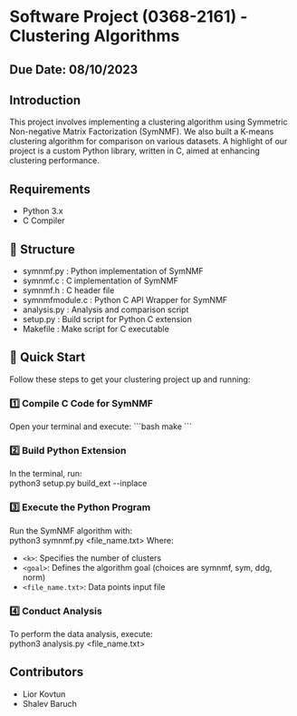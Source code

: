 # Software Project (0368-2161) - Clustering Algorithms
## Due Date: 08/10/2023

## Introduction
This project involves implementing a clustering algorithm using Symmetric Non-negative Matrix Factorization (SymNMF). We also built a K-means clustering algorithm for comparison on various datasets. A highlight of our project is a custom Python library, written in C, aimed at enhancing clustering performance.

## Requirements
- Python 3.x
- C Compiler

## 📂 Structure
- symnmf.py : Python implementation of SymNMF  
- symnmf.c : C implementation of SymNMF  
- symnmf.h : C header file  
- symnmfmodule.c : Python C API Wrapper for SymNMF  
- analysis.py : Analysis and comparison script  
- setup.py : Build script for Python C extension  
- Makefile : Make script for C executable  

## 🚀 Quick Start

Follow these steps to get your clustering project up and running:

### 1️⃣ Compile C Code for SymNMF
Open your terminal and execute:
\`\`\`bash
make
\`\`\`

### 2️⃣ Build Python Extension
In the terminal, run:  
python3 setup.py build_ext --inplace

### 3️⃣ Execute the Python Program
Run the SymNMF algorithm with:  
python3 symnmf.py <k> <goal> <file_name.txt>
Where:
- `<k>`: Specifies the number of clusters
- `<goal>`: Defines the algorithm goal (choices are symnmf, sym, ddg, norm)
- `<file_name.txt>`: Data points input file

### 4️⃣ Conduct Analysis
To perform the data analysis, execute:  
python3 analysis.py <k> <file_name.txt>



## Contributors
- Lior Kovtun
- Shalev Baruch

